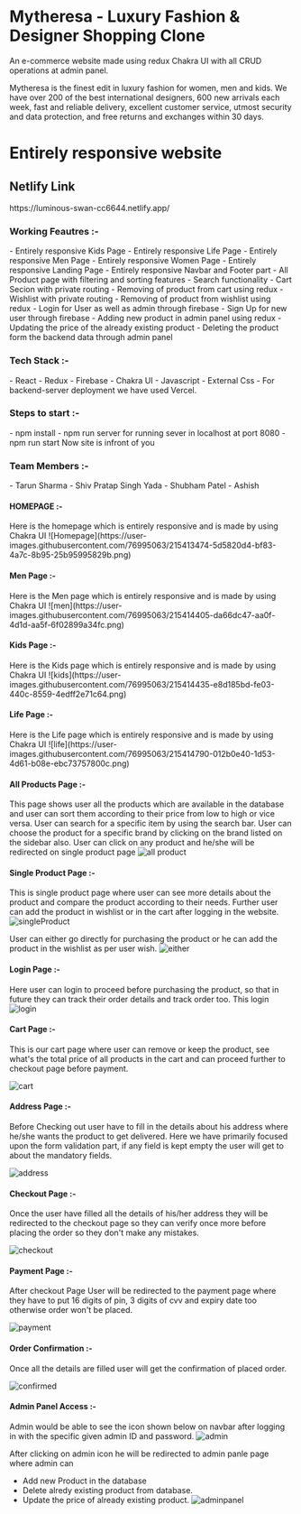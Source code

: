 # Mytheresa - Luxury Fashion & Designer Shopping Clone
An e-commerce website made using redux Chakra UI with all CRUD operations at admin panel.


Mytheresa is the finest edit in luxury fashion for women, men and kids. We have over 200 of the best international designers, 600 new arrivals each week, fast and reliable delivery, excellent customer service, utmost security and data protection, and free returns and exchanges within 30 days.

 <h1>Entirely responsive website</h1>
 <h2>Netlify Link</h2>https://luminous-swan-cc6644.netlify.app/<br/>
 
<h3>Working Feautres :-</h3>
- Entirely responsive Kids Page
- Entirely responsive Life Page
- Entirely responsive Men Page
- Entirely responsive Women Page
- Entirely responsive Landing Page
- Entirely responsive Navbar and Footer part
- All Product page with filtering and sorting features
- Search functionality
- Cart Secion with private routing
- Removing of product from cart using redux 
- Wishlist with private routing
- Removing of product from wishlist using redux 
- Login for User as well as admin through firebase
- Sign Up for new user through firebase
- Adding new product in admin panel using redux 
- Updating the price of the already existing product
- Deleting the product form the backend data through admin panel


<h3>Tech Stack :- </h3>
- React
- Redux
- Firebase
- Chakra UI
- Javascript
- External Css
- For backend-server deployment we have used Vercel.

<h3>Steps to start :-</h3>
- npm install 
- npm run server for running sever in localhost at port 8080
- npm run start
Now site is infront of you

<h3>Team Members :-</h3>
- Tarun Sharma
- Shiv Pratap Singh Yada
- Shubham Patel
- Ashish 

<h4>HOMEPAGE :-</h4>
Here is the homepage which is entirely responsive and is made by using Chakra UI
![Homepage](https://user-images.githubusercontent.com/76995063/215413474-5d5820d4-bf83-4a7c-8b95-25b95995829b.png)


<h4>Men Page :-</h4>
Here is the Men page which is entirely responsive and is made by using Chakra UI
![men](https://user-images.githubusercontent.com/76995063/215414405-da66dc47-aa0f-4d1d-aa5f-6f02899a34fc.png)


<h4>Kids Page :-</h4>
Here is the Kids page which is entirely responsive and is made by using Chakra UI
![kids](https://user-images.githubusercontent.com/76995063/215414435-e8d185bd-fe03-440c-8559-4edff2e71c64.png)


<h4>Life Page :-</h4>
Here is the Life page which is entirely responsive and is made by using Chakra UI
![life](https://user-images.githubusercontent.com/76995063/215414790-012b0e40-1d53-4d61-b08e-ebc73757800c.png)

<h4>All Products Page :-</h4>

This page shows user all the products which are available in the database and user can sort them according to their price from low to high or vice versa. User can search for a specific item by using the search bar.
User can choose the product for a specific brand by clicking on the brand listed on the sidebar also. User can click on any product and he/she will be redirected on single product page
![all product](https://user-images.githubusercontent.com/76995063/215414920-61e4a503-6f14-4c4e-8838-92c537877136.png)


<h4>Single Product Page :-</h4>

This is single product page where user can see more details about the product and compare the product according to their needs. Further user can add the product in wishlist or in the cart after logging in the website.
![singleProduct](https://user-images.githubusercontent.com/76995063/215415512-21630de9-9f99-464d-b087-0518d7e85916.png)

User can either go directly for purchasing the product or he can add the product in the wishlist as per user wish.
![either](https://user-images.githubusercontent.com/76995063/215417030-01b082cb-1fba-418d-a08a-221ca7ec4e0c.png)


<h4>Login Page :-</h4>

Here user can login to proceed before purchasing the product, so that in future they can track their order details and track order too. This login 
![login](https://user-images.githubusercontent.com/76995063/215415970-71bc4019-f94b-4239-b848-efa5acf5c6d1.png)


<h4>Cart Page :-</h4>

This is our cart page where user can remove or keep the product, see what's the total price of all products in the cart and can proceed further to checkout page before payment.

![cart](https://user-images.githubusercontent.com/76995063/215418100-e0903953-9d12-4135-833f-d06a740452cb.png)

<h4>Address Page :-</h4>

Before Checking out user have to fill in the details about his address where he/she wants the product to get delivered. Here we have primarily focused upon the form validation part, if any field is kept empty the user will get to about the mandatory fields.

![address](https://user-images.githubusercontent.com/76995063/215418379-4f0c3e60-c590-4c1e-99ca-bbb67fb7d9e3.png)

<h4>Checkout Page :-</h4>

Once the user have filled all the details of his/her address they will be redirected to the checkout page so they can verify once more before placing the order so they don't make any mistakes.

![checkout](https://user-images.githubusercontent.com/76995063/215418672-79907f55-de7a-4e9e-95e9-f0f8eb9311fd.png)

<h4>Payment Page :-</h4>

After checkout Page User will be redirected to the payment page where they have to put 16 digits of pin, 3 digits of cvv and expiry date too otherwise order won't be placed.

![payment](https://user-images.githubusercontent.com/76995063/215418876-8878c657-03a9-41d3-ab92-b7f32dbaab7c.png)


<h4>Order Confirmation :-</h4>

Once all the details are filled user will get the confirmation of placed order.


![confirmed](https://user-images.githubusercontent.com/76995063/215419282-64d86de3-0c5e-42a5-9c50-53941b030d77.png)


<h4>Admin Panel Access :-</h4>

Admin would be able to see the icon shown below on navbar after logging in with the specific given admin ID and password.
![admin](https://user-images.githubusercontent.com/76995063/215420106-4d474721-9868-464e-ae4d-7721fb8af7ef.png)

After clicking on admin icon he will be redirected to admin panle page where admin can
- Add new Product in the database
- Delete alredy existing product from database.
- Update the price of already existing product.
![adminpanel](https://user-images.githubusercontent.com/76995063/215421618-e6a5fb84-82c1-4bb1-b249-dbce4accee52.png)







